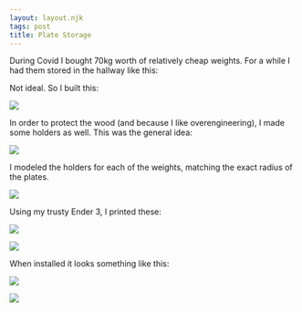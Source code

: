 ```yaml
---
layout: layout.njk
tags: post
title: Plate Storage
---
```


During Covid I bought 70kg worth of relatively cheap weights. For a while I had them stored in the hallway like this:

Not ideal. So I built this:

![](/img/platestorage-finished.jpg)

In order to protect the wood (and because I like overengineering), I made some holders as well. This was the general idea:

![](/img/adapter-sketch.jpg)

I modeled the holders for each of the weights, matching the exact radius of the plates.

![](/img/adapter-cad.jpg)

Using my trusty Ender 3, I printed these: 

![](/img/adapter-finished-1.jpg)


![](/img/adapter-finished-2.jpg)

When installed it looks something like this:

![](/img/platestorage-finished-outside.jpg)

![](/img/platestorage-finished-detail.jpg)